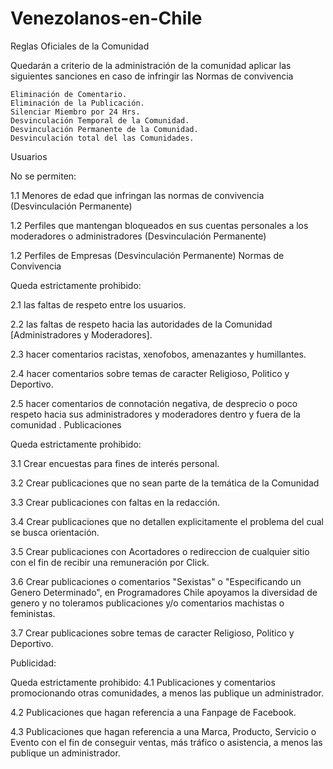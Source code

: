 # Venezolanos-en-Chile
Reglas Oficiales de la Comunidad

Quedarán a criterio de la administración de la comunidad aplicar las siguientes sanciones en caso de infringir las Normas de convivencia

    Eliminación de Comentario.
    Eliminación de la Publicación.
    Silenciar Miembro por 24 Hrs.
    Desvinculación Temporal de la Comunidad.
    Desvinculación Permanente de la Comunidad.
    Desvinculación total del las Comunidades.

Usuarios

No se permiten:

1.1 Menores de edad que infringan las normas de convivencia (Desvinculación Permanente)

1.2 Perfiles que mantengan bloqueados en sus cuentas personales a los moderadores o administradores (Desvinculación Permanente)

1.2 Perfiles de Empresas (Desvinculación Permanente)
Normas de Convivencia

Queda estrictamente prohibido:

2.1 las faltas de respeto entre los usuarios.

2.2 las faltas de respeto hacia las autoridades de la Comunidad [Administradores y Moderadores].

2.3 hacer comentarios racistas, xenofobos, amenazantes y humillantes.

2.4 hacer comentarios sobre temas de caracter Religioso, Politico y Deportivo.

2.5 hacer comentarios de connotación negativa, de desprecio o poco respeto hacia sus administradores y moderadores dentro y fuera de la comunidad .
Publicaciones

Queda estrictamente prohibido:

3.1 Crear encuestas para fines de interés personal.

3.2 Crear publicaciones que no sean parte de la temática de la Comunidad

3.3 Crear publicaciones con faltas en la redacción.

3.4 Crear publicaciones que no detallen explicitamente el problema del cual se busca orientación.

3.5 Crear publicaciones con Acortadores o redireccion de cualquier sitio con el fin de recibir una remuneración por Click.

3.6 Crear publicaciones o comentarios "Sexistas" o "Especificando un Genero Determinado", en Programadores Chile apoyamos la diversidad de genero y no toleramos publicaciones y/o comentarios machistas o feministas.

3.7 Crear publicaciones sobre temas de caracter Religioso, Politico y Deportivo.


Publicidad:

Queda estrictamente prohibido:
4.1 Publicaciones y comentarios promocionando otras comunidades, a menos las publique un administrador.

4.2 Publicaciones que hagan referencia a una Fanpage de Facebook.

4.3 Publicaciones que hagan referencia a una Marca, Producto, Servicio o Evento con el fin de conseguir ventas, más tráfico o asistencia, a menos las publique un administrador.

